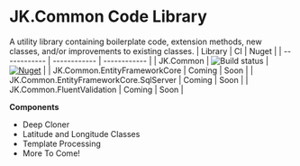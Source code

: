 # JK.Common Code Library

A utility library containing boilerplate code, extension methods, new classes, and/or improvements to existing classes.
| Library | CI | Nuget |
| ------------ | ------------ | ------------ |
| JK.Common  | ![Build status](https://dev.azure.com/knight0323/Common%20Library/_apis/build/status/master-CI) | [![Nuget](https://img.shields.io/nuget/v/JK.Common.svg)](https://www.nuget.org/packages/JK.Common/) |
| JK.Common.EntityFrameworkCore  | Coming | Soon  |
| JK.Common.EntityFrameworkCore.SqlServer  | Coming | Soon  |
| JK.Common.FluentValidation  | Coming | Soon  |

**Components**

 - Deep Cloner
 - Latitude and Longitude Classes
 - Template Processing
 - More To Come!

